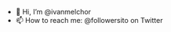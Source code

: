 - 👋 Hi, I’m @ivanmelchor
- 📫 How to reach me: @followersito on Twitter

<!---
ivanmelchor/ivanmelchor is a ✨ special ✨ repository because its `README.md` (this file) appears on your GitHub profile.
You can click the Preview link to take a look at your changes.
--->
